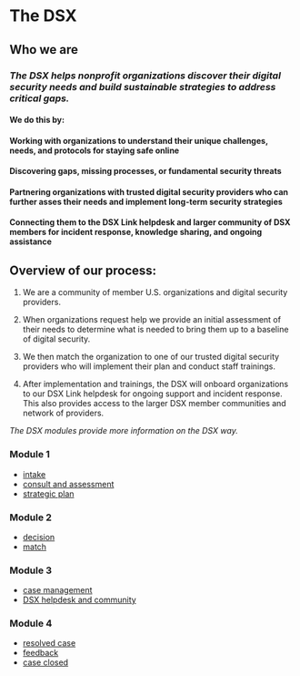 # The DSX

## **Who we are**

### _The DSX helps nonprofit organizations discover their digital security needs and build sustainable strategies to address critical gaps._

#### 

#### We do this by:

#### Working with organizations to understand their unique challenges, needs, and protocols for staying safe online 

#### Discovering gaps, missing processes, or fundamental security threats  

#### Partnering organizations with trusted digital security providers who can further asses their needs and implement long-term security strategies  

#### Connecting them to the DSX Link helpdesk and larger community of DSX members for incident response, knowledge sharing, and ongoing assistance

## Overview of our process:

1. We are a community of member U.S. organizations and digital security providers. 

2. When organizations request help we provide an initial assessment of their needs to determine what is needed to bring them up to a baseline of digital security.

3. We then match the organization to one of our trusted digital security providers who will implement their plan and conduct staff trainings. 
4. After implementation and trainings, the DSX will onboard organizations to our DSX Link helpdesk for ongoing support and incident response. This also provides access to the larger DSX member communities and network of providers. 

_The DSX modules provide more information on the DSX way._

### **Module 1**

* [intake](intake.md)
* [consult and assessment](initial-consult.md)
* [strategic plan](strategic-plan.md)

### **Module 2**

* [decision](decision.md)
* [match](match.md)

### **Module 3**

* [case management](case-management.md)
* [DSX helpdesk and community](https://docs.digitalsecurityexchange.org/~/edit/drafts/-LY7x1jlcvBQOLbocNWE/zammad-setup-organization-onboard/dsx-helpdesk-and-community)

### **Module 4**

* [resolved case](case-resolved.md)
* [feedback](case-resolved.md)
* [case closed](case-closed.md)




